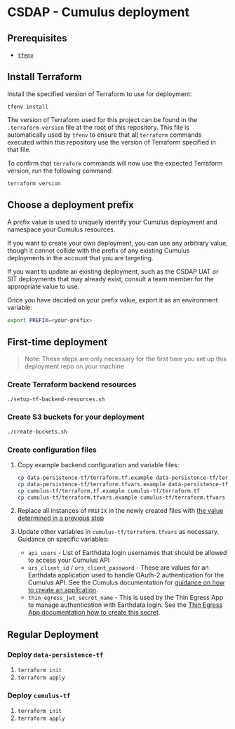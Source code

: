 # CSDAP - Cumulus deployment

## Prerequisites

- [`tfenv`](https://github.com/tfutils/tfenv)

## Install Terraform

Install the specified version of Terraform to use for deployment:

```plain
tfenv install
```

The version of Terraform used for this project can be found in the
`.terraform-version` file at the root of this repository.  This file is
automatically used by `tfenv` to ensure that all `terraform` commands executed
within this repository use the version of Terraform specified in that file.

To confirm that `terraform` commands will now use the expected Terraform
version, run the following command:

```plain
terraform version
```

## Choose a deployment prefix

A prefix value is used to uniquely identify your Cumulus deployment and namespace your Cumulus resources.

If you want to create your own deployment, you can use any arbitrary value, though it cannot collide with the prefix of any existing Cumulus deployments in the account that you are targeting.

If you want to update an existing deployment, such as the CSDAP UAT or SIT deployments that may already exist, consult a team member for the appropriate value to use.

Once you have decided on your prefix value, export it as an environment variable:

```bash
export PREFIX=<your-prefix>
```

## First-time deployment

> Note: These steps are only necessary for the first time you set up this deployment
> repo on your machine

### Create Terraform backend resources

```bash
./setup-tf-backend-resources.sh
```

### Create S3 buckets for your deployment

```bash
./create-buckets.sh
```

### Create configuration files

1. Copy example backend configuration and variable files:

    ```bash
    cp data-persistence-tf/terraform.tf.example data-persistence-tf/terraform.tf
    cp data-persistence-tf/terraform.tfvars.example data-persistence-tf/terraform.tfvars
    cp cumulus-tf/terraform.tf.example cumulus-tf/terraform.tf
    cp cumulus-tf/terraform.tfvars.example cumulus-tf/terraform.tfvars
    ```

2. Replace all instances of `PREFIX` in the newly created files with [the value determined in a previous step](#choose-a-deployment-prefix)
3. Update other variables in `cumulus-tf/terraform.tfvars` as necessary. Guidance on specific variables:

      - `api_users` - List of Earthdata login usernames that should be allowed to access your Cumulus API
      - `urs_client_id` / `urs_client_password` - These are values for an Earthdata application used to handle OAuth-2 authentication for the Cumulus API. See the Cumulus documentation for [guidance on how to create an application](https://nasa.github.io/cumulus/docs/deployment/deployment-readme#configure-earthdata-application).
      - `thin_egress_jwt_secret_name` - This is used by the Thin Egress App to manage authentication with Earthdata login. See the [Thin Egress App documentation how to create this secret](https://github.com/asfadmin/thin-egress-app#jwt-cookie-secret).

## Regular Deployment

### Deploy `data-persistence-tf`

1. `terraform init`
2. `terraform apply`

### Deploy `cumulus-tf`

1. `terraform init`
2. `terraform apply`
